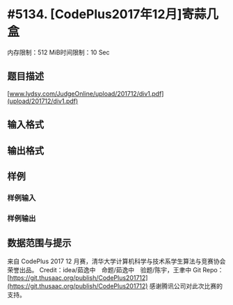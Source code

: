 # #5134. [CodePlus2017年12月]寄蒜几盒

内存限制：512 MiB时间限制：10 Sec

## 题目描述

[www.lydsy.com/JudgeOnline/upload/201712/div1.pdf](upload/201712/div1.pdf) 

## 输入格式

## 输出格式

## 样例

### 样例输入

### 样例输出

## 数据范围与提示

 来自 CodePlus 2017 12 月赛，清华大学计算机科学与技术系学生算法与竞赛协会 荣誉出品。
Credit：idea/茹逸中　命题/茹逸中　验题/陈宇，王聿中
Git Repo：[https://git.thusaac.org/publish/CodePlus201712](https://git.thusaac.org/publish/CodePlus201712)
感谢腾讯公司对此次比赛的支持。
